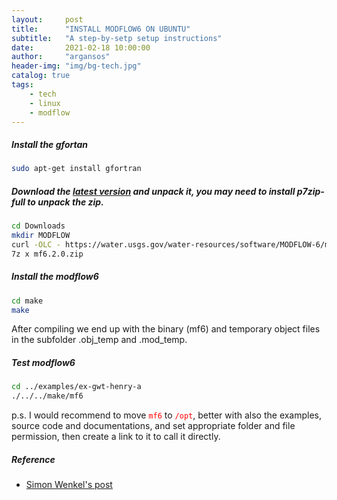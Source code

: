 ```yaml
---
layout:     post
title:      "INSTALL MODFLOW6 ON UBUNTU"
subtitle:   "A step-by-setp setup instructions"
date:       2021-02-18 10:00:00
author:     "argansos"
header-img: "img/bg-tech.jpg"
catalog: true
tags:
    - tech
    - linux
    - modflow
---
```


##### Install the gfortan

```bash
sudo apt-get install gfortran
```

##### Download the [latest version](https://www.usgs.gov/software/modflow-6-usgs-modular-hydrologic-model#hist) and unpack it, you may need to install p7zip-full to unpack the zip.

```bash
cd Downloads
mkdir MODFLOW
curl -OLC - https://water.usgs.gov/water-resources/software/MODFLOW-6/mf6.2.0.zip
7z x mf6.2.0.zip
```

##### Install the modflow6
```bash
cd make
make
```

After compiling we end up with the binary (mf6) and temporary object files in the subfolder .obj_temp and .mod_temp.

##### Test modflow6
```bash
cd ../examples/ex-gwt-henry-a
./../../make/mf6
```

p.s. I would recommend to move <code style="color:red">mf6</code> to <code style="color:red">/opt</code>, better with also the examples, source code and documentations, and set appropriate folder and file permission, then create a link to it to call it directly.

##### Reference
* [Simon Wenkel's post](https://www.simonwenkel.com/2018/04/15/compiling-MODFLOW-on-linux.html)
